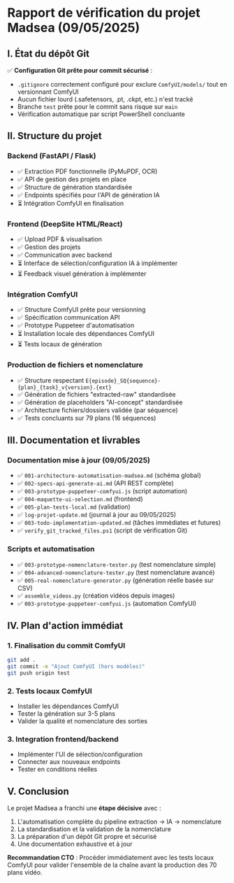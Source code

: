 # Rapport de vérification du projet Madsea (09/05/2025)

## I. État du dépôt Git

✅ **Configuration Git prête pour commit sécurisé** :
- `.gitignore` correctement configuré pour exclure `ComfyUI/models/` tout en versionnant ComfyUI
- Aucun fichier lourd (.safetensors, .pt, .ckpt, etc.) n'est tracké
- Branche `test` prête pour le commit sans risque sur `main`
- Vérification automatique par script PowerShell concluante

## II. Structure du projet

### Backend (FastAPI / Flask)
- ✅ Extraction PDF fonctionnelle (PyMuPDF, OCR)
- ✅ API de gestion des projets en place
- ✅ Structure de génération standardisée
- ✅ Endpoints spécifiés pour l'API de génération IA
- ⏳ Intégration ComfyUI en finalisation

### Frontend (DeepSite HTML/React)
- ✅ Upload PDF & visualisation
- ✅ Gestion des projets
- ✅ Communication avec backend
- ⏳ Interface de sélection/configuration IA à implémenter
- ⏳ Feedback visuel génération à implémenter

### Intégration ComfyUI
- ✅ Structure ComfyUI prête pour versionning
- ✅ Spécification communication API
- ✅ Prototype Puppeteer d'automatisation
- ⏳ Installation locale des dépendances ComfyUI
- ⏳ Tests locaux de génération

### Production de fichiers et nomenclature
- ✅ Structure respectant `E{episode}_SQ{sequence}-{plan}_{task}_v{version}.{ext}`
- ✅ Génération de fichiers "extracted-raw" standardisée
- ✅ Génération de placeholders "AI-concept" standardisée
- ✅ Architecture fichiers/dossiers validée (par séquence)
- ✅ Tests concluants sur 79 plans (16 séquences)

## III. Documentation et livrables

### Documentation mise à jour (09/05/2025)
- ✅ `001-architecture-automatisation-madsea.md` (schéma global)
- ✅ `002-specs-api-generate-ai.md` (API REST complète)
- ✅ `003-prototype-puppeteer-comfyui.js` (script automation)
- ✅ `004-maquette-ui-selection.md` (frontend)
- ✅ `005-plan-tests-local.md` (validation)
- ✅ `log-projet-update.md` (journal à jour au 09/05/2025)
- ✅ `003-todo-implementation-updated.md` (tâches immédiates et futures)
- ✅ `verify_git_tracked_files.ps1` (script de vérification Git)

### Scripts et automatisation
- ✅ `003-prototype-nomenclature-tester.py` (test nomenclature simple)
- ✅ `004-advanced-nomenclature-tester.py` (test nomenclature avancé)
- ✅ `005-real-nomenclature-generator.py` (génération réelle basée sur CSV)
- ✅ `assemble_videos.py` (création vidéos depuis images)
- ✅ `003-prototype-puppeteer-comfyui.js` (automation ComfyUI)

## IV. Plan d'action immédiat

### 1. Finalisation du commit ComfyUI
```bash
git add .
git commit -m "Ajout ComfyUI (hors modèles)"
git push origin test
```

### 2. Tests locaux ComfyUI
- Installer les dépendances ComfyUI
- Tester la génération sur 3-5 plans
- Valider la qualité et nomenclature des sorties

### 3. Integration frontend/backend
- Implémenter l'UI de sélection/configuration
- Connecter aux nouveaux endpoints
- Tester en conditions réelles

## V. Conclusion

Le projet Madsea a franchi une **étape décisive** avec :
1. L'automatisation complète du pipeline extraction → IA → nomenclature
2. La standardisation et la validation de la nomenclature 
3. La préparation d'un dépôt Git propre et sécurisé
4. Une documentation exhaustive et à jour

**Recommandation CTO** : Procéder immédiatement avec les tests locaux ComfyUI pour valider l'ensemble de la chaîne avant la production des 70 plans vidéo.
